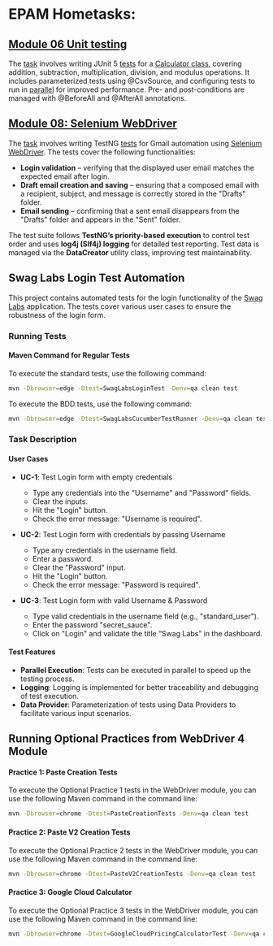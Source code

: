 # EPAM Hometasks:
## [Module 06 Unit testing](https://learn.epam.com/myLearning/path?moduleId=17717761&rootId=17717751)
The [task](https://github.com/PapaEmeritus4/ta_training-java/tree/main/Module_06_Unit_Testing) involves writing JUnit 5 [tests](https://github.com/PapaEmeritus4/ta_training-java/blob/main/Module_06_Unit_Testing/src/test/java/com/epam/training/volodymyr_bilan/CalculatorTest.java) for a [Calculator class](https://github.com/PapaEmeritus4/ta_training-java/blob/main/Module_06_Unit_Testing/src/main/java/com/epam/training/volodymyr_bilan/Calculator.java), covering addition, subtraction, multiplication, division, and modulus operations. It includes parameterized tests using @CsvSource, and configuring tests to run in [parallel](https://github.com/PapaEmeritus4/ta_training-java/blob/main/Module_06_Unit_Testing/src/test/resources/junit-platform.properties) for improved performance. Pre- and post-conditions are managed with @BeforeAll and @AfterAll annotations.

## [Module 08: Selenium WebDriver](https://learn.epam.com/myLearning/path?moduleId=17717763&rootId=17717751&tab=COURSEWARE)

The [task](https://github.com/PapaEmeritus4/ta_training-java/tree/main/Module_08_Selenium_WebDriver) involves writing TestNG [tests](https://github.com/PapaEmeritus4/ta_training-java/blob/main/Module_08_Selenium_WebDriver/src/test/java/com/epam/training/volodymyr_bilan/gmail/test/GmailTest.java) for Gmail automation using [Selenium WebDriver](https://www.selenium.dev/documentation/webdriver/). The tests cover the following functionalities:

- **Login validation** – verifying that the displayed user email matches the expected email after login.
- **Draft email creation and saving** – ensuring that a composed email with a recipient, subject, and message is correctly stored in the "Drafts" folder.
- **Email sending** – confirming that a sent email disappears from the "Drafts" folder and appears in the "Sent" folder.

The test suite follows **TestNG’s priority-based execution** to control test order and uses **log4j (Slf4j) logging** for detailed test reporting. Test data is managed via the **DataCreator** utility class, improving test maintainability.

## Swag Labs Login Test Automation
This project contains automated tests for the login functionality of the [Swag Labs](https://www.saucedemo.com/) application. The tests cover various user cases to ensure the robustness of the login form.
### Running Tests
#### Maven Command for Regular Tests
To execute the standard tests, use the following command:
```bash
mvn -Dbrowser=edge -Dtest=SwagLabsLoginTest -Denv=qa clean test
```
To execute the BDD tests, use the following command:
```bash
mvn -Dbrowser=edge -Dtest=SwagLabsCucumberTestRunner -Denv=qa clean test
```
### Task Description
#### User Cases
- **UC-1**: Test Login form with empty credentials
  - Type any credentials into the "Username" and "Password" fields.
  - Clear the inputs.
  - Hit the "Login" button.
  - Check the error message: "Username is required".

- **UC-2**: Test Login form with credentials by passing Username
  - Type any credentials in the username field.
  - Enter a password.
  - Clear the "Password" input.
  - Hit the "Login" button.
  - Check the error message: "Password is required".

- **UC-3**: Test Login form with valid Username & Password
  - Type valid credentials in the username field (e.g., "standard_user").
  - Enter the password "secret_sauce".
  - Click on "Login" and validate the title “Swag Labs” in the dashboard.

#### Test Features
- **Parallel Execution**: Tests can be executed in parallel to speed up the testing process.
- **Logging**: Logging is implemented for better traceability and debugging of test execution.
- **Data Provider**: Parameterization of tests using Data Providers to facilitate various input scenarios.

## Running Optional Practices from WebDriver 4 Module
#### Practice 1: Paste Creation Tests
To execute the Optional Practice 1 tests in the WebDriver module, you can use the following Maven command in the command line:

```bash
mvn -Dbrowser=chrome -Dtest=PasteCreationTests -Denv=qa clean test
```
#### Practice 2: Paste V2 Creation Tests
To execute the Optional Practice 2 tests in the WebDriver module, you can use the following Maven command in the command line:

```bash
mvn -Dbrowser=chrome -Dtest=PasteV2CreationTests -Denv=qa clean test
```
#### Practice 3: Google Cloud Calculator
To execute the Optional Practice 3 tests in the WebDriver module, you can use the following Maven command in the command line:

```bash
mvn -Dbrowser=chrome -Dtest=GoogleCloudPricingCalculatorTest -Denv=qa clean test
```
